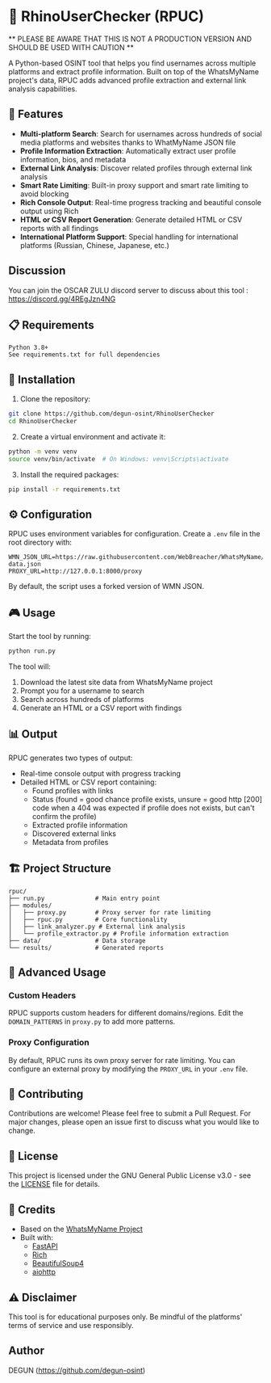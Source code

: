 # 🦏 RhinoUserChecker (RPUC)

** PLEASE BE AWARE THAT THIS IS NOT A PRODUCTION VERSION AND SHOULD BE USED WITH CAUTION **

A Python-based OSINT tool that helps you find usernames across multiple platforms and extract profile information. Built on top of the WhatsMyName project's data, RPUC adds advanced profile extraction and external link analysis capabilities.

## 🌟 Features

- **Multi-platform Search**: Search for usernames across hundreds of social media platforms and websites thanks to WhatMyName JSON file
- **Profile Information Extraction**: Automatically extract user profile information, bios, and metadata
- **External Link Analysis**: Discover related profiles through external link analysis
- **Smart Rate Limiting**: Built-in proxy support and smart rate limiting to avoid blocking
- **Rich Console Output**: Real-time progress tracking and beautiful console output using Rich
- **HTML or CSV Report Generation**: Generate detailed HTML or CSV reports with all findings
- **International Platform Support**: Special handling for international platforms (Russian, Chinese, Japanese, etc.)

## Discussion

You can join the OSCAR ZULU discord server to discuss about this tool : https://discord.gg/4REgJzn4NG

## 📋 Requirements

```text
Python 3.8+
See requirements.txt for full dependencies
```

## 🚀 Installation

1. Clone the repository:
```bash
git clone https://github.com/degun-osint/RhinoUserChecker
cd RhinoUserChecker
```

2. Create a virtual environment and activate it:
```bash
python -m venv venv
source venv/bin/activate  # On Windows: venv\Scripts\activate
```

3. Install the required packages:
```bash
pip install -r requirements.txt
```

## ⚙️ Configuration

RPUC uses environment variables for configuration. Create a `.env` file in the root directory with:

```env
WMN_JSON_URL=https://raw.githubusercontent.com/WebBreacher/WhatsMyName/main/wmn-data.json
PROXY_URL=http://127.0.0.1:8000/proxy
```
By default, the script uses a forked version of WMN JSON.

## 🎮 Usage

Start the tool by running:

```bash
python run.py
```

The tool will:
1. Download the latest site data from WhatsMyName project
2. Prompt you for a username to search
3. Search across hundreds of platforms
4. Generate an HTML or a CSV report with findings

## 📊 Output

RPUC generates two types of output:
- Real-time console output with progress tracking
- Detailed HTML or CSV report containing:
  - Found profiles with links
  - Status (found = good chance profile exists, unsure = good http [200] code when a 404 was expected if profile does not exists, but can't confirm the profile)
  - Extracted profile information
  - Discovered external links
  - Metadata from profiles

## 🏗️ Project Structure

```
rpuc/
├── run.py              # Main entry point
├── modules/
│   ├── proxy.py        # Proxy server for rate limiting
│   ├── rpuc.py         # Core functionality
│   ├── link_analyzer.py # External link analysis
│   └── profile_extractor.py # Profile information extraction
├── data/               # Data storage
└── results/            # Generated reports
```

## 🔧 Advanced Usage

### Custom Headers

RPUC supports custom headers for different domains/regions. Edit the `DOMAIN_PATTERNS` in `proxy.py` to add more patterns.

### Proxy Configuration

By default, RPUC runs its own proxy server for rate limiting. You can configure an external proxy by modifying the `PROXY_URL` in your `.env` file.

## 🤝 Contributing

Contributions are welcome! Please feel free to submit a Pull Request. For major changes, please open an issue first to discuss what you would like to change.

## 📜 License

This project is licensed under the GNU General Public License v3.0 - see the [LICENSE](LICENSE.txt) file for details.

## 🙏 Credits

- Based on the [WhatsMyName Project](https://github.com/WebBreacher/WhatsMyName)
- Built with:
  - [FastAPI](https://fastapi.tiangolo.com/)
  - [Rich](https://rich.readthedocs.io/)
  - [BeautifulSoup4](https://www.crummy.com/software/BeautifulSoup/)
  - [aiohttp](https://docs.aiohttp.org/)

## ⚠️ Disclaimer

This tool is for educational purposes only. Be mindful of the platforms' terms of service and use responsibly.

## Author

DEGUN (https://github.com/degun-osint)